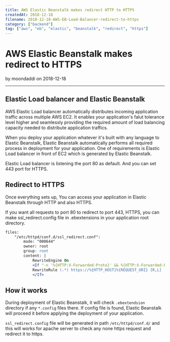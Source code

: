 ```yaml
---
title: AWS Elastic Beanstalk makes redirect HTTP to HTTPS
createdAt: 2018-12-18
filename: 2018-12-18-AWS-EB-Load-Balancer-redirect-to-https
category: ["backend"]
tag: ["aws", "eb", "elastic", "beanstalk", "redirect", "https"]
---
```


# AWS Elastic Beanstalk makes redirect to HTTPS

by moondaddi on 2018-12-18

---

## Elastic Load balancer and Elastic Beanstalk

AWS Elastic Load balancer automatically distributes incoming application traffic across multiple AWS EC2. It enables your application's falut tolerance level higher and seamlessly providing the required amount of load balancing capacity needed to distribute application traffics.

When you deploy your application whatever it's built with any language to Elastic Beanstalk, Elastic Beanstalk automatically performs all required process in deployment for your application. One of requirements is Elastic Load balancer in front of EC2 which is generated by Elastic Beanstalk.

Elastic Load balancer is listening the port 80 as default. And you can set 443 port for HTTPS.

## Redirect to HTTPS

Once everything sets up, You can access your application in Elastic Beanstalk through HTTP and also HTTPS.

If you want all requests to port 80 to redirect to port 443, HTTPS, you can make ssl_redirect.config file in .ebextensions in your application root directory.

```apache
files:
    "/etc/httpd/conf.d/ssl_redirect.conf":
        mode: "000644"
        owner: root
        group: root
        content: |
            RewriteEngine On
            <If "-n '%{HTTP:X-Forwarded-Proto}' && %{HTTP:X-Forwarded-Proto} != 'https'">
            RewriteRule (.*) https://%{HTTP_HOST}%{REQUEST_URI} [R,L]
            </If>
```

## How it works

During deployment of Elastic Beanstalk, it will check `.ebextendsion` directory if any `*.config` files there. If config file is found, Elastic Beanstalk will proceed it before applying the deployment of your application.

`ssl_redirect.config` file will be generated in path `/etc/httpd/conf.d/` and this will works for apache server to check any none https request and redirect it to https.
